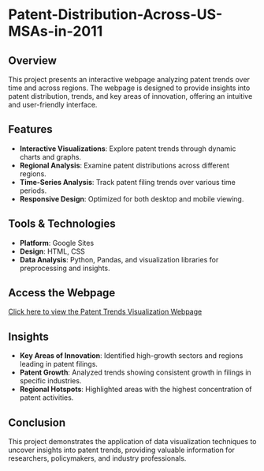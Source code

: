 # Patent-Distribution-Across-US-MSAs-in-2011


## Overview
This project presents an interactive webpage analyzing patent trends over time and across regions. The webpage is designed to provide insights into patent distribution, trends, and key areas of innovation, offering an intuitive and user-friendly interface.

## Features
- **Interactive Visualizations**: Explore patent trends through dynamic charts and graphs.
- **Regional Analysis**: Examine patent distributions across different regions.
- **Time-Series Analysis**: Track patent filing trends over various time periods.
- **Responsive Design**: Optimized for both desktop and mobile viewing.

## Tools & Technologies
- **Platform**: Google Sites
- **Design**: HTML, CSS
- **Data Analysis**: Python, Pandas, and visualization libraries for preprocessing and insights.

## Access the Webpage
[Click here to view the Patent Trends Visualization Webpage](https://sites.google.com/view/patentwebpageaayush-amrute/home)

## Insights
- **Key Areas of Innovation**: Identified high-growth sectors and regions leading in patent filings.
- **Patent Growth**: Analyzed trends showing consistent growth in filings in specific industries.
- **Regional Hotspots**: Highlighted areas with the highest concentration of patent activities.

## Conclusion
This project demonstrates the application of data visualization techniques to uncover insights into patent trends, providing valuable information for researchers, policymakers, and industry professionals.

